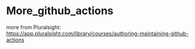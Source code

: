 # More_github_actions

more from Pluralsight: https://app.pluralsight.com/library/courses/authoring-maintaining-github-actions
